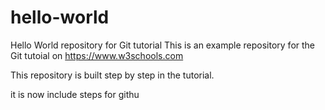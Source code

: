 # hello-world
Hello World repository for Git tutorial
This is an example repository for the Git tutoial on https://www.w3schools.com

This repository is built step by step in the tutorial.



it is now include steps for githu
